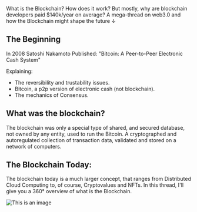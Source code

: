 What is the Blockchain? 
How does it work? 
But mostly, why are blockchain developers paid $140k/year on average?
A mega-thread on web3.0 and how the Blockchain might shape the future ↓

## The Beginning

In 2008 Satoshi Nakamoto Published:
"Bitcoin: A Peer-to-Peer Electronic Cash System"

Explaining: 
- The reversibility and trustability issues.
- Bitcoin, a p2p version of electronic cash (not blockchain).
- The mechanics of Consensus.


## What was the blockchain?
The blockchain was only a special type of shared, and secured database, not owned by any entity, used to run the Bitcoin.
A cryptographed and autoregulated collection of transaction data, validated and stored on a network of computers.

## The Blockchain Today:
The blockchain today is a much larger concept, that ranges from Distributed Cloud Computing to, of course, Cryptovalues and NFTs.
In this thread, I'll give you a 360° overview of what is the Blockchain.

![This is an image](https://pbs.twimg.com/media/E_OV6G5WUAA9AhV?format=png&name=360x360)
